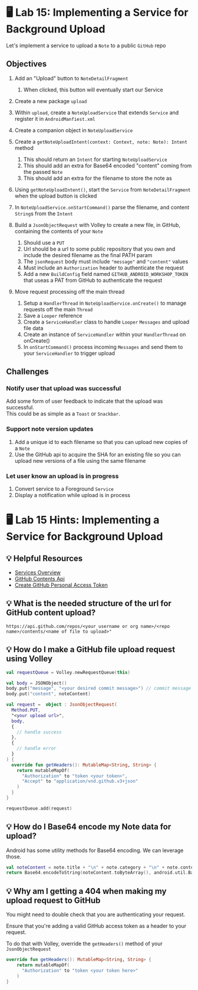# 🖥 Lab 15: Implementing a Service for Background Upload
Let's implement a service to upload a `Note` to a public `GitHub` repo

## Objectives
1. Add an "Upload" button to `NoteDetailFragment`
    1. When clicked, this button will eventually start our Service

2. Create a new package `upload`

2. Within `upload`, create a `NoteUploadService` that extends `Service` and register it in `AndroidManfiest.xml`

3. Create a companion object in `NoteUploadService`

5. Create a `getNoteUploadIntent(context: Context, note: Note): Intent` method
    1. This should return an `Intent` for starting `NoteUploadService`
    2. This should add an extra for Base64 encoded "content" coming from the passed `Note`
    3. This should add an extra for the filename to store the note as

6. Using `getNoteUploadIntent()`, start the `Service` from `NoteDetailFragment` when the upload button is clicked

7. In `NoteUploadService.onStartCommand()` parse the filename, and content `String`s from the `Intent`

8. Build a `JsonObjectRequest` with Volley to create a new file, in GitHub, containing the contents of your `Note`
    1. Should use a `PUT`
    2. Url should be a url to some public repository that you own and include the desired filename as the final PATH param
    3. The `jsonRequest` body must include `"message"` and `"content"` values
    4. Must include an `Authorization` header to authenticate the request
    5. Add a new `BuildConfig` field named `GITHUB_ANDROID_WORKSHOP_TOKEN` that useas a PAT from GitHub to authenticate the request

9. Move request processing off the main thread
    1. Setup a `HandlerThread` in `NoteUploadService.onCreate()` to manage requests off the main `Thread`
    2. Save a `Looper` reference
    3. Create a `ServiceHandler` class to handle `Looper` `Messages` and upload file data
    4. Create an instance of `ServiceHandler` within your `HandlerThread` on onCreate()
    5. In `onStartCommand()` process incoming `Messages` and send them to your `ServiceHandler` to trigger upload

## Challenges

### Notify user that upload was successful
Add some form of user feedback to indicate that the upload was successful.  
This could be as simple as a `Toast` or `Snackbar`.

### Support note version updates
1. Add a unique id to each filename so that you can upload new copies of a `Note`
2. Use the GitHub api to acquire the SHA for an existing file so you can upload new versions of a file using the same filename

### Let user know an upload is in progress
1. Convert service to a Foreground `Service`
2. Display a notification while upload is in process

# 🖥 Lab 15 Hints: Implementing a Service for Background Upload

## 💡 Helpful Resources
- [Services Overview](https://developer.android.com/guide/components/services)
- [GitHub Contents Api](https://docs.github.com/en/rest/reference/repos#contents)
- [Create GitHub Personal Access Token](https://docs.github.com/en/github/authenticating-to-github/keeping-your-account-and-data-secure/creating-a-personal-access-token)

## 💡 What is the needed structure of the url for GitHub content upload?
`https://api.github.com/repos/<your username or org name>/<repo name>/contents/<name of file to upload>"`

## 💡 How do I make a GitHub file upload request using Volley
```kotlin
val requestQueue = Volley.newRequestQueue(this)

val body = JSONObject()
body.put("message", "<your desired commit message>") // commit message of file upload to GitHub
body.put("content", noteContent)

val request =  object : JsonObjectRequest(
  Method.PUT,
  "<your upload url>",
  body,
  {
    // handle success
  },
  {
    // handle error
  }
) {
  override fun getHeaders(): MutableMap<String, String> {
    return mutableMapOf(
      "Authorization" to "token <your token>",
      "Accept" to "application/vnd.github.v3+json"
    )
  }
}

requestQueue.add(request)
```

## 💡 How do I Base64 encode my Note data for upload?
Android has some utility methods for Base64 encoding.  We can leverage those.

```kotlin
val noteContent = note.title + "\n" + note.category + "\n" + note.content
return Base64.encodeToString(noteContent.toByteArray(), android.util.Base64.DEFAULT)
```

## 💡 Why am I getting a 404 when making my upload request to GitHub
You might need to double check that you are authenticating your request.

Ensure that you're adding a valid GitHub access token as a header to your request.

To do that with Volley, override the `getHeaders()` method of your `JsonObjectRequest`
```kotlin
override fun getHeaders(): MutableMap<String, String> {
    return mutableMapOf(
      "Authorization" to "token <your token here>"
    )
}
```

